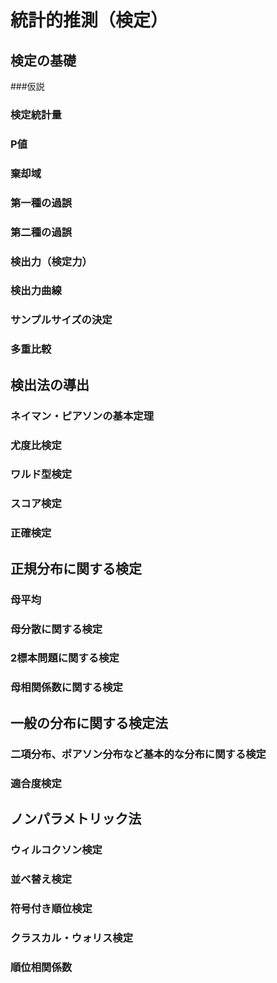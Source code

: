 # 統計的推測（検定）

## 検定の基礎

###仮説

### 検定統計量

### P値

### 棄却域

### 第一種の過誤

### 第二種の過誤

### 検出力（検定力）

### 検出力曲線

### サンプルサイズの決定

### 多重比較


## 検出法の導出

### ネイマン・ピアソンの基本定理

### 尤度比検定

### ワルド型検定

### スコア検定

### 正確検定


## 正規分布に関する検定

### 母平均

### 母分散に関する検定

### 2標本問題に関する検定

### 母相関係数に関する検定


## 一般の分布に関する検定法

### 二項分布、ポアソン分布など基本的な分布に関する検定

### 適合度検定


## ノンパラメトリック法

### ウィルコクソン検定

### 並べ替え検定

### 符号付き順位検定

### クラスカル・ウォリス検定

### 順位相関係数
